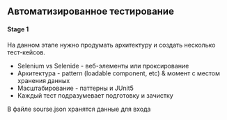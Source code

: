 ## Автоматизированное тестирование

#### Stage 1

На данном этапе нужно продумать архитектуру и создать несколько тест-кейсов.

- Selenium vs Selenide - веб-элементы или проксирование
- Архитектура - pattern (loadable component, etc) & момент с местом хранения данных
- Масштабирование - паттерны и JUnit5
- Каждый тест подразумевает подготовку и зачистку 

В файле sourse.json хранятся данные для входа
